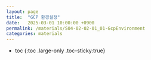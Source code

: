 ```yaml
---
layout: page
title:  "GCP 환경설정"
date:   2025-03-01 10:00:00 +0900
permalink: /materials/S04-02-02-01_01-GcpEnvironment
categories: materials
---
```

* toc
{:toc .large-only .toc-sticky:true}

